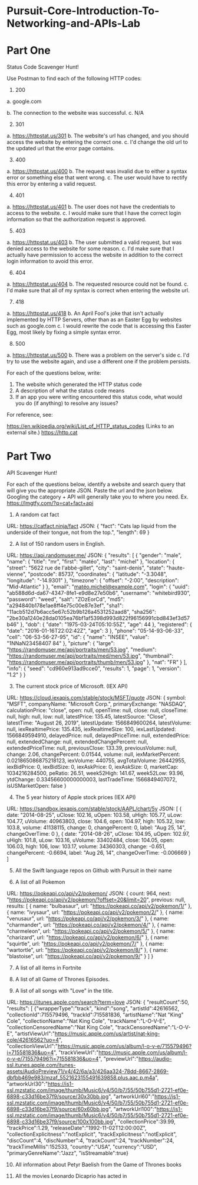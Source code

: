 # Pursuit-Core-Introduction-To-Networking-and-APIs-Lab

# Part One

Status Code Scavenger Hunt!

Use Postman to find each of the following HTTP codes:


1. 200

a. google.com

b. The connection to the website was successful.
c. N/A

2. 301

a. https://httpstat.us/301
b. The website's url has changed, and you should access the website by entering the correct one.
c. I'd change the old url to the updated url that the error page contains.

3. 400

a.  https://httpstat.us/400
b.  The request was invalid due to either a syntax error or something else that went wrong.
c.  The user would have to rectify this error by entering a valid request.

4. 401

a. https://httpstat.us/401
b. The user does not have the credentials to access to the website.
c.  I would make sure that I have the correct login information so that the authorization request is approved.

5. 403

a. https://httpstat.us/403
b. The user submitted a valid request, but was denied access to the website for some reason.
c.  I'd make sure that I actually have permission to access the website in addition to the correct login information to avoid this error.

6. 404

a. https://httpstat.us/404
b. The requested resource could not be found.
c. I'd make sure that all of my syntax is correct when entering the website url.

7. 418

a. https://httpstat.us/418
b. An April Fool's joke that isn't actually implemented by HTTP Servers, other than as an Easter Egg by websites such as google.com
c. I would rewrite the code that is accessing this Easter Egg, most likely by fixing a simple syntax error.

8. 500

a. https://httpstat.us/500
b. There was a problem on the server's side
c. I'd try to use the website again, and use a different one if the problem persists.


For each of the questions below, write:

1. The website which generated the HTTP status code
2. A description of what the status code means
3. If an app you were writing encountered this status code, what would you do (if anything) to resolve any issues?


For reference, see:

https://en.wikipedia.org/wiki/List_of_HTTP_status_codes (Links to an external site.)
https://http.cat


# Part Two

API Scavenger Hunt!

For each of the questions below, identify a website and search query that will give you the appropriate JSON.  Paste the url and the json below.  Googling the category + API will generally take you to where you need.  Ex. https://lmgtfy.com/?q=cat+fact+api

1. A random cat fact

URL: https://catfact.ninja/fact
JSON: {
"fact": "Cats lap liquid from the underside of their tongue, not from the top.",
"length": 69
}

2. A list of 150 random users in English.

URL: https://api.randomuser.me/
JSON: {
"results": [
{
"gender": "male",
"name": {
"title": "mr",
"first": "matéo",
"last": "michel"
},
"location": {
"street": "5622 rue de l'abbé-gillet",
"city": "saint-denis",
"state": "haute-vienne",
"postcode": 85737,
"coordinates": {
"latitude": "-3.3048",
"longitude": "-14.9301"
},
"timezone": {
"offset": "-2:00",
"description": "Mid-Atlantic"
}
},
"email": "matéo.michel@example.com",
"login": {
"uuid": "ab588d6d-da67-4347-8fe1-e9d8e27e50b6",
"username": "whitebird930",
"password": "weed",
"salt": "ZOzEorCd",
"md5": "a294840b178e1ae8ff4e75c00e87e3ef",
"sha1": "11acb512d7b6acc5e67c52b9b126a4531252aad8",
"sha256": "2be30a1240e28da0105ea76bf1af5398d993d822f96156991cbd843ef3d57b46"
},
"dob": {
"date": "1975-03-24T05:10:55Z",
"age": 44
},
"registered": {
"date": "2016-01-16T22:02:42Z",
"age": 3
},
"phone": "05-14-93-06-33",
"cell": "06-53-56-27-95",
"id": {
"name": "INSEE",
"value": "1NNaN23458407 84"
},
"picture": {
"large": "https://randomuser.me/api/portraits/men/53.jpg",
"medium": "https://randomuser.me/api/portraits/med/men/53.jpg",
"thumbnail": "https://randomuser.me/api/portraits/thumb/men/53.jpg"
},
"nat": "FR"
}
],
"info": {
"seed": "cd960e913ad9cce0",
"results": 1,
"page": 1,
"version": "1.2"
}
}

3. The current stock price of Microsoft. (IEX API)

URL: https://cloud.iexapis.com/stable/stock/MSFT/quote
JSON: {
symbol: "MSFT",
companyName: "Microsoft Corp.",
primaryExchange: "NASDAQ",
calculationPrice: "close",
open: null,
openTime: null,
close: null,
closeTime: null,
high: null,
low: null,
latestPrice: 135.45,
latestSource: "Close",
latestTime: "August 26, 2019",
latestUpdate: 1566849600264,
latestVolume: null,
iexRealtimePrice: 135.435,
iexRealtimeSize: 100,
iexLastUpdated: 1566849594910,
delayedPrice: null,
delayedPriceTime: null,
extendedPrice: null,
extendedChange: null,
extendedChangePercent: null,
extendedPriceTime: null,
previousClose: 133.39,
previousVolume: null,
change: 2.06,
changePercent: 0.01544,
volume: null,
iexMarketPercent: 0.021865086875218123,
iexVolume: 440755,
avgTotalVolume: 26442955,
iexBidPrice: 0,
iexBidSize: 0,
iexAskPrice: 0,
iexAskSize: 0,
marketCap: 1034216284500,
peRatio: 26.51,
week52High: 141.67,
week52Low: 93.96,
ytdChange: 0.33456600000000003,
lastTradeTime: 1566849407072,
isUSMarketOpen: false
}

4. The 5 year history of Apple stock prices (IEX API)

URL: https://sandbox.iexapis.com/stable/stock/AAPL/chart/5y
JSON: [
{
date: "2014-08-25",
uClose: 102.16,
uOpen: 103.58,
uHigh: 105.77,
uLow: 104.77,
uVolume: 40963803,
close: 104.6,
open: 104.97,
high: 105.32,
low: 103.8,
volume: 41138115,
change: 0,
changePercent: 0,
label: "Aug 25, 14",
changeOverTime: 0
},
{
date: "2014-08-26",
uClose: 104.95,
uOpen: 102.97,
uHigh: 101.8,
uLow: 103.16,
uVolume: 33402484,
close: 104.05,
open: 106.03,
high: 106,
low: 103.17,
volume: 34360303,
change: -0.651,
changePercent: -0.6694,
label: "Aug 26, 14",
changeOverTime: -0.006669
}
]

5. All the Swift language repos on Github with Pursuit in their name


6. A list of all Pokemon

URL: https://pokeapi.co/api/v2/pokemon/
JSON: {
count: 964,
next: "https://pokeapi.co/api/v2/pokemon/?offset=20&limit=20",
previous: null,
results: [
{
name: "bulbasaur",
url: "https://pokeapi.co/api/v2/pokemon/1/"
},
{
name: "ivysaur",
url: "https://pokeapi.co/api/v2/pokemon/2/"
},
{
name: "venusaur",
url: "https://pokeapi.co/api/v2/pokemon/3/"
},
{
name: "charmander",
url: "https://pokeapi.co/api/v2/pokemon/4/"
},
{
name: "charmeleon",
url: "https://pokeapi.co/api/v2/pokemon/5/"
},
{
name: "charizard",
url: "https://pokeapi.co/api/v2/pokemon/6/"
},
{
name: "squirtle",
url: "https://pokeapi.co/api/v2/pokemon/7/"
},
{
name: "wartortle",
url: "https://pokeapi.co/api/v2/pokemon/8/"
},
{
name: "blastoise",
url: "https://pokeapi.co/api/v2/pokemon/9/"
}
]
}


7. A list of all items in Fortnite


8. A list of all Game of Thrones Episodes.


9. A list of all songs with "Love" in the title.

URL: https://itunes.apple.com/search?term=love
JSON: {
"resultCount":50,
"results": [
{"wrapperType":"track", "kind":"song", "artistId":42616562, "collectionId":715579496, "trackId":715581836, "artistName":"Nat \"King\" Cole", "collectionName":"Nat King Cole", "trackName":"L-O-V-E", "collectionCensoredName":"Nat King Cole", "trackCensoredName":"L-O-V-E", "artistViewUrl":"https://music.apple.com/us/artist/nat-king-cole/42616562?uo=4", "collectionViewUrl":"https://music.apple.com/us/album/l-o-v-e/715579496?i=715581836&uo=4", "trackViewUrl":"https://music.apple.com/us/album/l-o-v-e/715579496?i=715581836&uo=4", 
"previewUrl":"https://audio-ssl.itunes.apple.com/itunes-assets/AudioPreview71/v4/42/6a/a3/426aa324-78dd-8667-2869-dbfbb469e983/mzaf_5521623155491639858.plus.aac.p.m4a", "artworkUrl30":"https://is1-ssl.mzstatic.com/image/thumb/Music6/v4/50/b7/55/50b755d1-2721-ef0e-6898-c33d16be37f9/source/30x30bb.jpg", "artworkUrl60":"https://is1-ssl.mzstatic.com/image/thumb/Music6/v4/50/b7/55/50b755d1-2721-ef0e-6898-c33d16be37f9/source/60x60bb.jpg", "artworkUrl100":"https://is1-ssl.mzstatic.com/image/thumb/Music6/v4/50/b7/55/50b755d1-2721-ef0e-6898-c33d16be37f9/source/100x100bb.jpg", "collectionPrice":39.99, "trackPrice":1.29, "releaseDate":"1992-11-02T12:00:00Z", "collectionExplicitness":"notExplicit", "trackExplicitness":"notExplicit", "discCount":4, "discNumber":4, "trackCount":24, "trackNumber":24, "trackTimeMillis":152533, "country":"USA", "currency":"USD", "primaryGenreName":"Jazz", "isStreamable":true}

10. All information about Petyr Baelish from the Game of Thrones books


11. All the movies Leonardo Dicaprio has acted in
